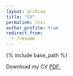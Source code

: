 ```yaml
---
layout: archive
title: "CV"
permalink: /cv/
author_profile: true
redirect_from:
  - /resume
---
```


{% include base_path %}

Download my CV <a href="dgpatron.github.io/folder/document.pdf" target="_blank">PDF.</a>
